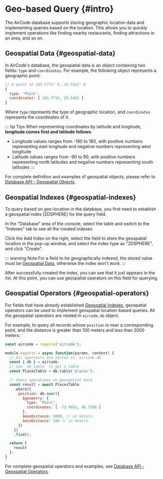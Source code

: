 # Geo-based Query {#intro}

The AirCode database supports storing geographic location data and implementing queries based on the location. This allows you to quickly implement operations like finding nearby restaurants, finding attractions in an area, and so on.

## Geospatial Data {#geospatial-data}

In AirCode's database, the geospatial data is an object containing two fields: `type` and `coordinates`. For example, the following object represents a geographic point:

```js
// A point at 103.7715° E, 29.5441° N
{
  type: 'Point',
  coordinates: [ 103.7715, 29.5441 ]
}
```

Where `type` represents the type of geographic location, and `coordinates` represents the coordinates of it.

::: tip Tips
When representing coordinates by latitude and longitude, __longitude comes first and latitude follows__.
- Longitude values ranges from -180 to 180, with positive numbers representing east longitude and negative numbers representing west longitude
- Latitude values ranges from -90 to 90, with positive numbers representing north latitudes and negative numbers representing south latitudes
  :::

For complete definition and examples of geospatial objects, please refer to [Database API - Geospatial Objects](/reference/server/database-api.html#geospatial-objects).

## Geospatial Indexes {#geospatial-indexes}

To query based on geo-location in the database, you first need to establish a geospatial index (2DSPHERE) for the query field.

In the "Database" area of the console, select the table and switch to the "Indexes" tab to see all the created indexes.

Click the Add Index on the right, select the field to store the geospatial location in the pop-up window, and select the index type as "2DSPHERE", and click "Create".

::: warning Note
For a field to be geographically indexed, the stored value must be [Geospatial Data](#geospatial-data), otherwise the index won't work.
:::

After successfully created the index, you can see that it just appears in the list. At this point, you can use geospatial operators on this field for querying.

## Geospatial Operators {#geospatial-operators}

For fields that have already established [Geospatial Indexex](#geospatial-indexes), geospatial operators can be used to implement geospatial location-based queries. All the geospatial operators are nested in `aircode.db` object.

For example, to query all records whose `position` is near a corresponding point, and the distance is greater than 100 meters and less than 2000 meters:

```js
const aircode = require('aircode');

module.exports = async function(params, context) {
  // All operators are nested in `aircode.db`
  const { db } = aircode;
  // Use `db.table` to get a table
  const PlacesTable = db.table('places');

  // Query operations on geospatial data
  const result = await PlacesTable
    .where({
      position: db.near({
        $geometry: {
          type: 'Point',
          coordinates: [ -73.9855, 40.7580 ]
        },
        $maxDistance: 2000, // in meters
        $minDistance: 100 // in meters
      })
    })
    .find();

  return {
    result
  };
}
```

For complete geospatial operators and examples, see [Database API - Geospatial Operators](/reference/server/database-api.html#geospatial-operators).
